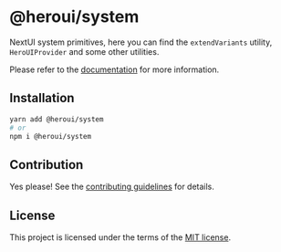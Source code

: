 # @heroui/system

NextUI system primitives, here you can find the `extendVariants` utility, `HeroUIProvider` and some other utilities.

Please refer to the [documentation](https://heroui.com) for more information.

## Installation

```sh
yarn add @heroui/system
# or
npm i @heroui/system
```

## Contribution

Yes please! See the
[contributing guidelines](https://github.com/frontio-ai/heroui/blob/master/CONTRIBUTING.md)
for details.

## License

This project is licensed under the terms of the
[MIT license](https://github.com/frontio-ai/heroui/blob/master/LICENSE).
